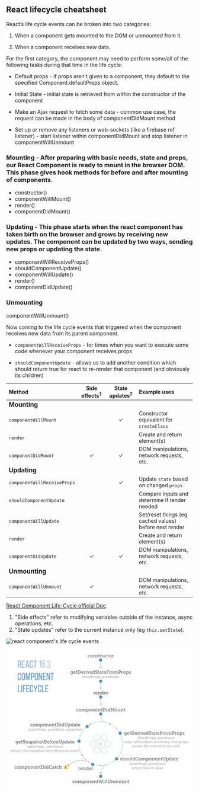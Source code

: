 ## React lifecycle cheatsheet

React’s life cycle events can be broken into two categories:

1. When a component gets mounted to the DOM or unmounted from it.

2. When a component receives new data.

For the first category, the component may need to perform some/all of the following tasks during that time in the life cycle:

* Default props - if props aren’t given to a component, they default to the specified Component.defaultProps object.

* Initial State - initial state is retrieved from within the constructor of the component

* Make an Ajax request to fetch some data - common use case, the request can be made in the body of componentDidMount method

* Set up or remove any listeners or web-sockets (like a firebase ref listener) - start listener within componentDidMount and stop listener in componentWillUnmount


### Mounting - After preparing with basic needs, state and props, our React Component is ready to mount in the browser DOM. This phase gives hook methods for before and after mounting of components.

- constructor()
- componentWillMount()
- render()
- componentDidMount()

### Updating - This phase starts when the react component has taken birth on the browser and grows by receiving new updates. The component can be updated by two ways, sending new props or updating the state.

- componentWillReceiveProps()
- shouldComponentUpdate()
- componentWillUpdate()
- render()
- componentDidUpdate()

### Unmounting

componentWillUnmount()


Now coming to the life cycle events that triggered when the component receives new data from its parent component.

* `componentWillReceiveProps` - for times when you want to execute some code whenever your component receives props

* `shouldComponentUpdate` - allows us to add another condition which should return true for react to re-render that component (and obviously its children)


| Method | Side effects<sup>1</sup> | State updates<sup>2</sup> | Example uses |
| :--- | :---: | :---: | :--- |
| <big>**Mounting**</big> |
| `componentWillMount` |  | ✓ | Constructor equivalent for `createClass ` |
| `render` |  |  | Create and return element(s) |
| `componentDidMount` | ✓ | ✓ | DOM manipulations, network requests, etc. |
| <big>**Updating**</big> |
| `componentWillReceiveProps` |  | ✓ | Update `state` based on changed `props` |
| `shouldComponentUpdate` |  |  | Compare inputs and determine if render needed |
| `componentWillUpdate` |  |  | Set/reset things (eg cached values) before next render |
| `render` |  |  | Create and return element(s) |
| `componentDidUpdate` | ✓ | ✓ | DOM manipulations, network requests, etc. |
| <big>**Unmounting**</big> |
| `componentWillUnmount` | ✓ |  | DOM manipulations, network requests, etc. |

[React Component Life-Cycle official Doc](https://facebook.github.io/react/docs/react-component.html).

1. "Side effects" refer to modifying variables outside of the instance, async operations, etc.
2. "State updates" refer to the current instance only (eg `this.setState`).

![react component's life cycle events](http://i.imgur.com/3LkFtGd.png)

<img src="component-life-cycle.jpeg">